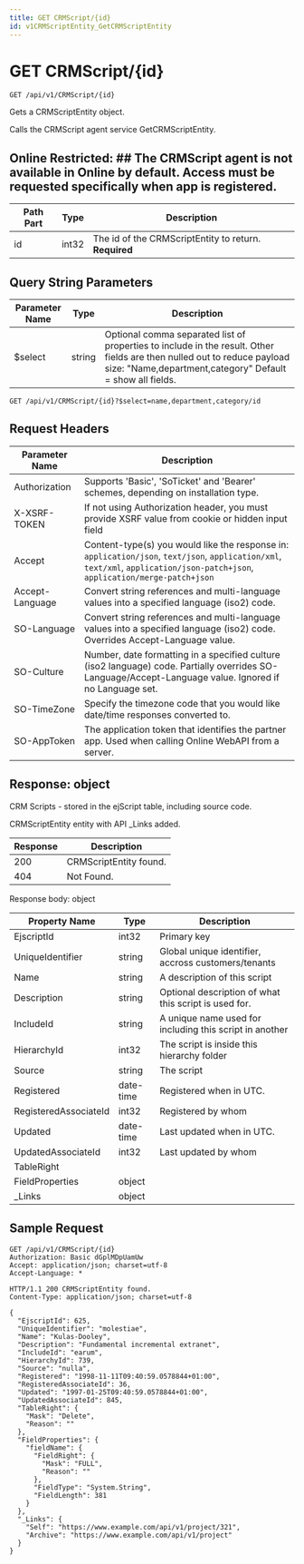 ```yaml
---
title: GET CRMScript/{id}
id: v1CRMScriptEntity_GetCRMScriptEntity
---
```


# GET CRMScript/{id}

```http
GET /api/v1/CRMScript/{id}
```

Gets a CRMScriptEntity object.

Calls the CRMScript agent service GetCRMScriptEntity.


## Online Restricted: ## The CRMScript agent is not available in Online by default. Access must be requested specifically when app is registered.




| Path Part | Type | Description |
|-----------|------|-------------|
| id | int32 | The id of the CRMScriptEntity to return. **Required** |


## Query String Parameters

| Parameter Name | Type |  Description |
|----------------|------|--------------|
| $select | string |  Optional comma separated list of properties to include in the result. Other fields are then nulled out to reduce payload size: "Name,department,category" Default = show all fields. |

```http
GET /api/v1/CRMScript/{id}?$select=name,department,category/id
```


## Request Headers

| Parameter Name | Description |
|----------------|-------------|
| Authorization  | Supports 'Basic', 'SoTicket' and 'Bearer' schemes, depending on installation type. |
| X-XSRF-TOKEN   | If not using Authorization header, you must provide XSRF value from cookie or hidden input field |
| Accept         | Content-type(s) you would like the response in: `application/json`, `text/json`, `application/xml`, `text/xml`, `application/json-patch+json`, `application/merge-patch+json` |
| Accept-Language | Convert string references and multi-language values into a specified language (iso2) code. |
| SO-Language | Convert string references and multi-language values into a specified language (iso2) code. Overrides Accept-Language value. |
| SO-Culture | Number, date formatting in a specified culture (iso2 language) code. Partially overrides SO-Language/Accept-Language value. Ignored if no Language set. |
| SO-TimeZone | Specify the timezone code that you would like date/time responses converted to. |
| SO-AppToken | The application token that identifies the partner app. Used when calling Online WebAPI from a server. |


## Response: object

CRM Scripts - stored in the ejScript table, including source code.



CRMScriptEntity entity with API _Links added.

| Response | Description |
|----------------|-------------|
| 200 | CRMScriptEntity found. |
| 404 | Not Found. |

Response body: object

| Property Name | Type |  Description |
|----------------|------|--------------|
| EjscriptId | int32 | Primary key |
| UniqueIdentifier | string | Global unique identifier, accross customers/tenants |
| Name | string | A description of this script |
| Description | string | Optional description of what this script is used for. |
| IncludeId | string | A unique name used for including this script in another |
| HierarchyId | int32 | The script is inside this hierarchy folder |
| Source | string | The script |
| Registered | date-time | Registered when  in UTC. |
| RegisteredAssociateId | int32 | Registered by whom |
| Updated | date-time | Last updated when  in UTC. |
| UpdatedAssociateId | int32 | Last updated by whom |
| TableRight |  |  |
| FieldProperties | object |  |
| _Links | object |  |

## Sample Request

```http!
GET /api/v1/CRMScript/{id}
Authorization: Basic dGplMDpUamUw
Accept: application/json; charset=utf-8
Accept-Language: *
```

```http_
HTTP/1.1 200 CRMScriptEntity found.
Content-Type: application/json; charset=utf-8

{
  "EjscriptId": 625,
  "UniqueIdentifier": "molestiae",
  "Name": "Kulas-Dooley",
  "Description": "Fundamental incremental extranet",
  "IncludeId": "earum",
  "HierarchyId": 739,
  "Source": "nulla",
  "Registered": "1998-11-11T09:40:59.0578844+01:00",
  "RegisteredAssociateId": 36,
  "Updated": "1997-01-25T09:40:59.0578844+01:00",
  "UpdatedAssociateId": 845,
  "TableRight": {
    "Mask": "Delete",
    "Reason": ""
  },
  "FieldProperties": {
    "fieldName": {
      "FieldRight": {
        "Mask": "FULL",
        "Reason": ""
      },
      "FieldType": "System.String",
      "FieldLength": 381
    }
  },
  "_Links": {
    "Self": "https://www.example.com/api/v1/project/321",
    "Archive": "https://www.example.com/api/v1/project"
  }
}
```